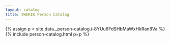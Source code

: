 ```yaml
---
layout: catalog
title: SWERIK Person Catalog
---
```

{% assign p = site.data._person-catalog.i-8YUu6FdSHbMaWxHkRan8Va %}
{% include person-catalog.html p=p %}

